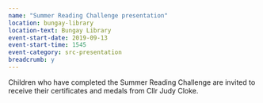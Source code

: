 ```yaml
---
name: "Summer Reading Challenge presentation"
location: bungay-library
location-text: Bungay Library
event-start-date: 2019-09-13
event-start-time: 1545
event-category: src-presentation
breadcrumb: y
---
```


Children who have completed the Summer Reading Challenge are invited to receive their certificates and medals from Cllr Judy Cloke.
